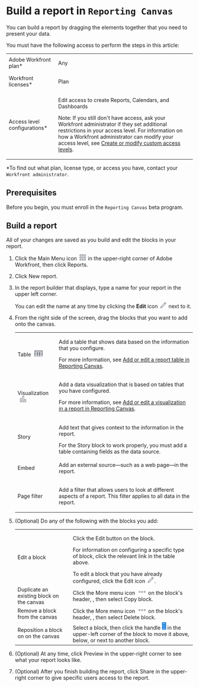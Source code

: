 

# Build a report in `Reporting Canvas`

You can build a report by dragging the elements together that you need to present your data.

You must have the following access to perform the steps in this article:

<table cellspacing="0"> 
 <col> 
 <col> 
 <tbody> 
  <tr> 
   <td role="rowheader"><span>Adobe Workfront</span> plan*</td> 
   <td> <p>Any</p> </td> 
  </tr> 
  <tr> 
   <td role="rowheader"><span>Workfront</span> licenses*</td> 
   <td> <p>Plan</p> </td> 
  </tr> 
  <tr> 
   <td role="rowheader">Access level configurations*</td> 
   <td> <p>Edit access to create Reports, Calendars, and Dashboards</p> <p>Note: If you still don't have access, ask your <span>Workfront administrator</span> if they set additional restrictions in your access level. For information on how a <span>Workfront administrator</span> can modify your access level, see <a href="../../administration-and-setup/add-users/configure-and-grant-access/create-modify-access-levels.md" class="MCXref xref">Create or modify custom access levels</a>.</p> </td> 
  </tr> 
 </tbody> 
</table>

&#42;To find out what plan, license type, or access you have, contact your `Workfront administrator`.

## Prerequisites

Before you begin, you must enroll in the `Reporting Canvas` beta program.

<!--
For more information, see [link to Beta enrollment info].
-->

## Build a report

All of your changes are saved as you build and edit the blocks in your report.

<ol> 
 <li value="1"> <p>Click the <span class="bold">Main Menu</span> icon <img src="assets/main-menu-icon.png"> in the upper-right corner of <span>Adobe Workfront</span>, then click <span class="bold">Reports</span>.</p> </li> 
 <li value="2">Click <span class="bold">New report</span>.</li> 
 <li value="3"> <p>In the report builder that displays, type a name for your report in the upper left corner.</p> <p>You can edit the name at any time by clicking the <b>Edit</b> icon <img src="assets/edit-icon.png"> next to it.</p> </li> 
 <li value="4"> <p>From the right side of the screen, drag the blocks that you want to add onto the canvas.</p> 
  <table cellspacing="0"> 
   <col> 
   <col> 
   <tbody> 
    <tr> 
     <td role="rowheader">Table <img src="assets/table-icon.png"></td> 
     <td> <p>Add a table that shows data based on the information that you configure.</p> <p>For more information, see <a href="../../reports-and-dashboards/new-reporting-experience/add-or-edit-report-table.md" class="MCXref xref">Add or edit a report table in Reporting Canvas</a>.</p> </td> 
    </tr> 
    <tr> 
     <td role="rowheader">Visualization <img src="assets/visualization-icon.png"></td> 
     <td> <p>Add a data visualization that is based on tables that you have configured.</p> <p>For more information, see <a href="../../reports-and-dashboards/new-reporting-experience/add-or-edit-report-visualization.md" class="MCXref xref">Add or edit a visualization in a report in Reporting Canvas</a>.</p> </td> 
    </tr> 
    <tr> 
     <td role="rowheader">Story<!--
       [block icon]
      --></td> 
     <td> <p>Add text that gives context to the information in the report.</p> <note type="important">
       For the Story block to work properly, you must add a table containing fields as the data source.
      </note> <!--
       For more information, see [eventual link].
      --> </td> 
    </tr> 
    <tr> 
     <td role="rowheader">Embed<!--
       [block icon]
      --></td> 
     <td> <p>Add an external source—such as a web page—in the report.</p> <!--
       For more information, see [eventual link].
      --> </td> 
    </tr> 
    <tr> 
     <td role="rowheader">Page filter <!--
       [block icon]
      --></td> 
     <td> <p>Add a filter that allows users to look at different aspects of a report. This filter applies to all data in the report.</p> <!--
       For more information, see [eventual link].
      --> </td> 
    </tr> 
   </tbody> 
  </table> </li> 
 <li value="5"> <p>(Optional) Do any of the following with the blocks you add:</p> 
  <table cellspacing="0"> 
   <col> 
   <col> 
   <tbody> 
    <tr> 
     <td role="rowheader">Edit a block</td> 
     <td> <p>Click the <span class="bold">Edit</span> button on the block.</p> <p>For information on configuring a specific type of block, click the relevant link in the table above.</p> <note type="note">
       To edit a block that you have already configured, click the 
       <span class="bold">Edit</span> icon 
       <img src="assets/edit-icon.png">.
      </note> </td> 
    </tr> 
    <tr> 
     <td role="rowheader">Duplicate an existing block on the canvas</td> 
     <td>Click the <span class="bold">More menu</span> icon <img src="assets/more-icon.png"> on the block's header, , then select <span class="bold">Copy block</span>.</td> 
    </tr> 
    <tr> 
     <td role="rowheader">Remove a block from the canvas</td> 
     <td>Click the <span class="bold">More menu</span> icon <img src="assets/more-icon.png"> on the block's header, , then select <span class="bold">Delete block</span>.</td> 
    </tr> 
    <tr> 
     <td role="rowheader">Reposition a block on on the canvas</td> 
     <td> Select a block, then click the handle <img src="assets/widget-drag-icon.png" style="max-width: 16px;"> in the upper-left corner of the block to move it above, below, or next to another block.</td> 
    </tr> 
   </tbody> 
  </table> </li> 
 <li value="6"> <p>(Optional) At any time, click <span class="bold">Preview</span> in the upper-right corner to see what your report looks like.</p> </li> 
 <li value="7"> <p>(Optional) After you finish building the report, click <span class="bold">Share</span> in the upper-right corner to give specific users access to the report.</p> <!--
   For more information on sharing a report, see [share report link].
  --> </li> 
</ol>

